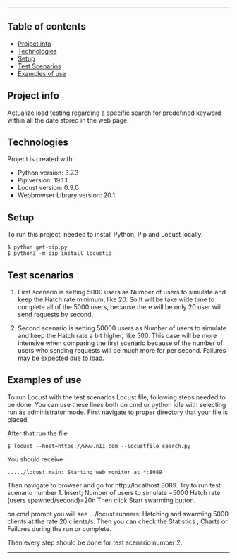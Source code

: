 -------------------------------------------------------
## Table of contents
* [Project info](#project-info)
* [Technologies](#technologies)
* [Setup](#setup)
* [Test Scenarios](#test-scenarios)
* [Examples of use](#examples-of-use)

## Project info
Actualize load testing regarding a specific search for predefined keyword within all the date stored in the web page.
	
## Technologies
Project is created with:
* Python version: 3.7.3
* Pip version: 19.1.1 
* Locust version: 0.9.0
* Webbrowser Library version: 20.1.
	
## Setup
To run this project, needed to install Python, Pip and Locust locally.

```
$ python get-pip.py
$ python3 -m pip install locustio
```

## Test scenarios
1) First scenario is setting 5000 users as Number of users to simulate and keep the Hatch rate minimum, like 20.
So It will be take wide time to complete all of the 5000 users, because there will be only 20 user will send requests by second. 

2) Second scenario is setting 50000 users as Number of users to simulate and keep the Hatch rate a bit higher, like 500.
This case will be more intensive when comparing the first scenario because of the number of users who sending requests will be much more for per second. 
Failures may be expected due to load.

## Examples of use
To run Locust with the test scenarios Locust file, following steps needed to be done.
You can use these lines both on cmd or python idle with selecting run as administrator mode. 
First navigate to proper directory that your file is placed.

After that run the file
```
$ locust --host=https://www.n11.com --locustfile search.py
```

You should receive 
```
...../locust.main: Starting web monitor at *:8089
```

Then navigate to browser and go for http://localhost:8089.
Try to run test scenario number 1. Insert;
Number of users to simulate =5000
Hatch rate (users spawned/second)=20n
Then click Start swarming button.

on cmd prompt you will see .../locust.runners: Hatching and swarming 5000 clients at the rate 20 clients/s.
Then you can check the Statistics , Charts or Failures during the run or complete.

Then every step should be done for test scenario number 2.

-----------------------------------------------------------


